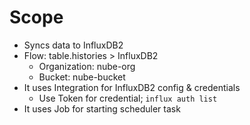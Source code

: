# Scope

- Syncs data to InfluxDB2
- Flow: table.histories > InfluxDB2 
    - Organization: nube-org
    - Bucket: nube-bucket
- It uses Integration for InfluxDB2 config & credentials
  - Use Token for credential; `influx auth list`
- It uses Job for starting scheduler task
